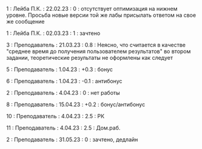 1 : Лейба П.К. : 22.02.23 : 0 : отсутствует оптимизация на нижнем уровне. Просьба новые версии той же лабы присылать ответом на свое же сообщение

1 : Лейба П.К. : 02.03.23 : 1 : зачтено

3 : Преподаватель : 21.03.23 : 0.8 : Неясно, что считается в качестве  "среднее время до получения пользователем результатов" во втором задании, теоретические результаты не оформлены как следует

5 : Преподаватель : 1.04.23 : +0.3 : бонус

6 : Преподаватель : 1.04.23 : -0.1 : антибонус

2 : Преподаватель : 4.04.23 : 0 : нет работы

8 : Преподаватель : 15.04.23 : +0.2 : бонус/антибонус

10 : Преподаватель : 4.04.23 : 2.5 : РК

11 : Преподаватель : 4.04.23 : 2.5 : Дом.раб.

2 : Преподаватель : 31.05.23 : 0 : зачтено, дедлайн


